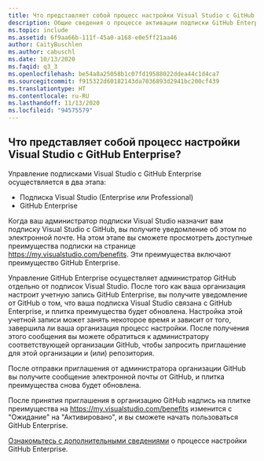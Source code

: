 ```yaml
---
title: Что представляет собой процесс настройки Visual Studio с GitHub Enterprise?
description: Общие сведения о процессе активации подписки GitHub Enterprise
ms.topic: include
ms.assetid: 6f9aa66b-111f-45a0-a168-e0e5ff21aa46
author: CaityBuschlen
ms.author: cabuschl
ms.date: 10/13/2020
ms.faqid: q3_3
ms.openlocfilehash: be54a8a25058b1c07fd19588022ddea44c1d4ca7
ms.sourcegitcommit: f915322d60182143da7036893d2941bc200cf439
ms.translationtype: HT
ms.contentlocale: ru-RU
ms.lasthandoff: 11/13/2020
ms.locfileid: "94575579"
---
```

## <a name="what-is-the-visual-studio-with-github-enterprise-setup-process"></a>Что представляет собой процесс настройки Visual Studio с GitHub Enterprise? 

Управление подписками Visual Studio с GitHub Enterprise осуществляется в два этапа:  
- Подписка Visual Studio (Enterprise или Professional)  
- GitHub Enterprise  

Когда ваш администратор подписки Visual Studio назначит вам подписку Visual Studio с GitHub, вы получите уведомление об этом по электронной почте. На этом этапе вы сможете просмотреть доступные преимущества подписки на странице <https://my.visualstudio.com/benefits>. Эти преимущества включают преимущество GitHub Enterprise. 

Управление GitHub Enterprise осуществляет администратор GitHub отдельно от подписок Visual Studio. После того как ваша организация настроит учетную запись GitHub Enterprise, вы получите уведомление от GitHub о том, что ваша подписка Visual Studio связана c GitHub Enterprise, и плитка преимущества будет обновлена. Настройка этой учетной записи может занять некоторое время и зависит от того, завершила ли ваша организация процесс настройки. После получения этого сообщения вы можете обратиться к администратору соответствующей организации GitHub, чтобы запросить приглашение для этой организации и (или) репозитория. 

После отправки приглашения от администратора организации GitHub вы получите сообщение электронной почты от GitHub, и плитка преимущества снова будет обновлена. 

После принятия приглашения в организацию GitHub надпись на плитке преимущества на <https://my.visualstudio.com/benefits> изменится с "Ожидание" на "Активировано", и вы сможете начать пользоваться GitHub Enterprise. 

[Ознакомьтесь с дополнительными сведениями](https://docs.microsoft.com/visualstudio/subscriptions/access-github) о процессе настройки GitHub Enterprise. 